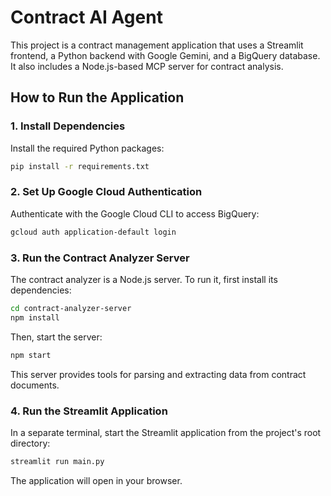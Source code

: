 # Contract AI Agent

This project is a contract management application that uses a Streamlit frontend, a Python backend with Google Gemini, and a BigQuery database. It also includes a Node.js-based MCP server for contract analysis.

## How to Run the Application

### 1. Install Dependencies

Install the required Python packages:

```bash
pip install -r requirements.txt
```

### 2. Set Up Google Cloud Authentication

Authenticate with the Google Cloud CLI to access BigQuery:

```bash
gcloud auth application-default login
```

### 3. Run the Contract Analyzer Server

The contract analyzer is a Node.js server. To run it, first install its dependencies:

```bash
cd contract-analyzer-server
npm install
```

Then, start the server:

```bash
npm start
```

This server provides tools for parsing and extracting data from contract documents.

### 4. Run the Streamlit Application

In a separate terminal, start the Streamlit application from the project's root directory:

```bash
streamlit run main.py
```

The application will open in your browser.
